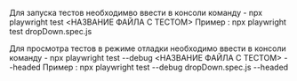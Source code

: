 Для запуска тестов необходимво ввести в консоли команду -
npx playwright test <НАЗВАНИЕ ФАЙЛА С ТЕСТОМ>
Пример : npx playwright test dropDown.spec.js

Для просмотра тестов в режиме отладки необходимо ввести в консоли команду -
npx playwright test --debug <НАЗВАНИЕ ФАЙЛА С ТЕСТОМ> --headed
Пример : npx playwright test --debug dropDown.spec.js --headed

